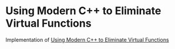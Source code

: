 # Using Modern C++ to Eliminate Virtual Functions

Implementation of [ Using Modern C++ to Eliminate Virtual Functions](https://www.youtube.com/watch?v=gTNJXVmuRRA)